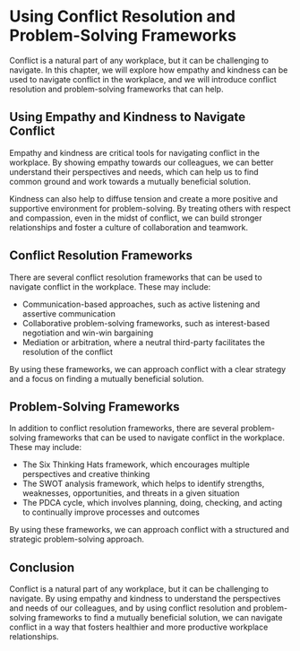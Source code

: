 Using Conflict Resolution and Problem-Solving Frameworks
==================================================================================================================

Conflict is a natural part of any workplace, but it can be challenging to navigate. In this chapter, we will explore how empathy and kindness can be used to navigate conflict in the workplace, and we will introduce conflict resolution and problem-solving frameworks that can help.

Using Empathy and Kindness to Navigate Conflict
-----------------------------------------------

Empathy and kindness are critical tools for navigating conflict in the workplace. By showing empathy towards our colleagues, we can better understand their perspectives and needs, which can help us to find common ground and work towards a mutually beneficial solution.

Kindness can also help to diffuse tension and create a more positive and supportive environment for problem-solving. By treating others with respect and compassion, even in the midst of conflict, we can build stronger relationships and foster a culture of collaboration and teamwork.

Conflict Resolution Frameworks
------------------------------

There are several conflict resolution frameworks that can be used to navigate conflict in the workplace. These may include:

* Communication-based approaches, such as active listening and assertive communication
* Collaborative problem-solving frameworks, such as interest-based negotiation and win-win bargaining
* Mediation or arbitration, where a neutral third-party facilitates the resolution of the conflict

By using these frameworks, we can approach conflict with a clear strategy and a focus on finding a mutually beneficial solution.

Problem-Solving Frameworks
--------------------------

In addition to conflict resolution frameworks, there are several problem-solving frameworks that can be used to navigate conflict in the workplace. These may include:

* The Six Thinking Hats framework, which encourages multiple perspectives and creative thinking
* The SWOT analysis framework, which helps to identify strengths, weaknesses, opportunities, and threats in a given situation
* The PDCA cycle, which involves planning, doing, checking, and acting to continually improve processes and outcomes

By using these frameworks, we can approach conflict with a structured and strategic problem-solving approach.

Conclusion
----------

Conflict is a natural part of any workplace, but it can be challenging to navigate. By using empathy and kindness to understand the perspectives and needs of our colleagues, and by using conflict resolution and problem-solving frameworks to find a mutually beneficial solution, we can navigate conflict in a way that fosters healthier and more productive workplace relationships.
